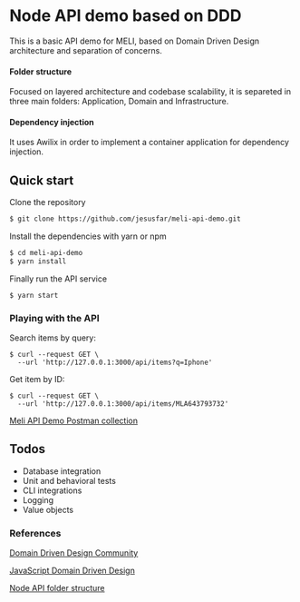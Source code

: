 # Node API demo based on DDD

This is a basic API demo for MELI, based on Domain Driven Design architecture and separation of concerns.

#### Folder structure

Focused on layered architecture and codebase scalability, it is separeted in three main folders: Application, Domain and Infrastructure.

#### Dependency injection

It uses Awilix in order to implement a container application for dependency injection.


## Quick start

Clone the repository
```bash
$ git clone https://github.com/jesusfar/meli-api-demo.git
```
Install the dependencies with yarn or npm
```bash
$ cd meli-api-demo
$ yarn install
```
Finally run the API service

```
$ yarn start
```

### Playing with the API

Search items by query:
```
$ curl --request GET \
  --url 'http://127.0.0.1:3000/api/items?q=Iphone'
```
Get item by ID:
```
$ curl --request GET \
  --url 'http://127.0.0.1:3000/api/items/MLA643793732'
```

[Meli API Demo Postman collection](https://documenter.getpostman.com/view/2523140/melidemo/6n7TBzF)

## Todos

- Database integration
- Unit and behavioral tests
- CLI integrations
- Logging
- Value objects
### References

[Domain Driven Design Community](http://dddcommunity.org//)

[JavaScript Domain Driven Design](http://shop.oreilly.com/product/9781784394325.do)

[Node API folder structure](https://github.com/talyssonoc/node-api-boilerplate/wiki/Folder-structure)
